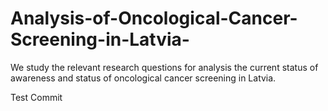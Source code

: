 # Analysis-of-Oncological-Cancer-Screening-in-Latvia-

We study the relevant research questions for analysis the current status of awareness and status of oncological cancer screening in Latvia. 

Test Commit
